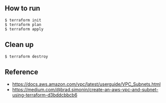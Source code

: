 How to run
---

```shell
$ terraform init
$ terraform plan
$ terraform apply
```

Clean up
---

```shell
$ terraform destroy
```

Reference
---

- https://docs.aws.amazon.com/vpc/latest/userguide/VPC_Subnets.html
- https://medium.com/@brad.simonin/create-an-aws-vpc-and-subnet-using-terraform-d3bddcbbcb6